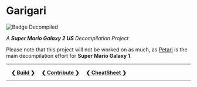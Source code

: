 # Garigari

![Badge Decompiled]

*A **Super Mario Galaxy 2 US** Decompilation Project*

Please note that this project will not be worked on as much, as [Petari](https://github.com/shibbo/Petari) is the main decompilation effort for **Super Mario Galaxy 1**.

---

 **[❮ Build ❯][Build]**
 **[❮ Contribute ❯][Contribute]**
 **[❮ CheatSheet ❯][CheatSheet]**

---

[Contribute]: docs/CONTRIBUTING.md
[CheatSheet]: docs/CHEATSHEET.md
[Build]: docs/Build.md

[Badge Decompiled]: https://img.shields.io/endpoint?url=https://raw.githubusercontent.com/shibbo/Garigari/master/data/game.json&style=flat